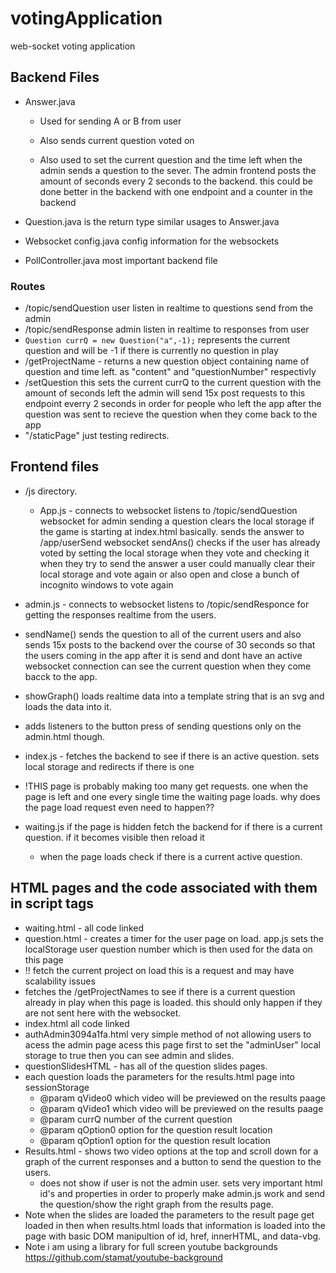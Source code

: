 # votingApplication
web-socket voting application 

## Backend Files
- Answer.java
  - Used for sending A or B from user 
  - Also sends current question voted on
  
  - Also used to set the current question and the time left when the admin sends a
    question to the sever. The admin frontend posts the amount of seconds every 2 seconds to the
    backend. this could be done better in the backend with one endpoint and a counter in the backend

- Question.java is the return type similar usages to Answer.java

- Websocket config.java config information for the websockets

- PollController.java most important backend file

### Routes
- /topic/sendQuestion user listen in realtime to questions send from the admin
- /topic/sendResponse admin listen in realtime to responses from user
- `Question currQ = new Question("a",-1);` represents the current question and will be -1 if there
is currently no question in play
- /getProjectName - returns a new question object containing name of question and time left. as "content" and "questionNumber" respectivly
- /setQuestion this sets the current currQ to the current question with the amount of seconds left the admin will send 15x post requests to this endpoint everry 2 seconds in order for people who left the app after the question was sent to recieve the question when they come back to the app
- "/staticPage" just testing redirects. 
 
## Frontend files
- /js directory.
  - App.js - connects to websocket listens to /topic/sendQuestion websocket for admin sending a question
 clears the local storage if the game is starting at index.html basically. sends the answer to /app/userSend websocket
 sendAns() checks if the user has already voted by setting the local storage when they vote and checking it when they try to send the answer
 a user could manually clear their local storage and vote again or also open and close a bunch of incognito windows to vote again
 
 - admin.js - connects to websocket listens to /topic/sendResponce for getting the responses realtime from the users. 
  - sendName() sends the question to all of the current users and also sends 15x posts to the backend over the course of 30 seconds so that the users coming in the app after it is send and dont have an active websocket connection can see the current question when they come bacck to the app. 
  - showGraph() loads realtime data into a template string that is an svg and loads the data into it.
  - adds listeners to the button press of sending questions only on the admin.html though.
  
  - index.js - fetches the backend to see if there is an active question. sets local storage and redirects if there is one
  
  - !THIS page is probably making too many get requests. one when the page is left and one every single time the waiting page loads. why does the page load request even need to happen??
  - waiting.js if the page is hidden fetch the backend for if there is a current question. if it becomes visible then reload it
    - when the page loads check if there is a current active question. 
 
## HTML pages and the code associated with them in script tags
- waiting.html - all code linked 
- question.html - creates a timer for the user page on load. app.js sets the localStorage user question number which is then used for the data on this page
 - !! fetch the current project on load this is a request and may have scalability issues
 - fetches the /getProjectNames to see if there is a current question already in play when this page is loaded. this should only happen if they are not sent here with the websocket.
 - index.html all code linked
 - authAdmin3094a1fa.html very simple method of not allowing users to acess the admin page acess this page first to set the "adminUser" local storage to true then you can see admin and slides.
 - questionSlidesHTML - has all of the question slides pages.
  - each question loads the parameters for the results.html page into sessionStorage 
    - @param qVideo0 which video will be previewed on the results paage
    - @param qVideo1 which video will be previewed on the results paage
    - @param currQ number of the current question
    - @param qOption0 option for the question result location
    - @param qOption1 option for the question result location
- Results.html - shows two video options at the top and scroll down for a graph of the current responses and a button to send the question to the users.
  - does not show if user is not the admin user. sets very important html id's and properties in order to properly make admin.js work and send the question/show the right graph from the results page.
- Note when the slides are loaded the parameters to the result page get loaded in then when results.html loads that information is loaded into the page with basic DOM manipultion of id, href, innerHTML, and data-vbg.
- Note i am using a library for full screen youtube backgrounds https://github.com/stamat/youtube-background
 
  
